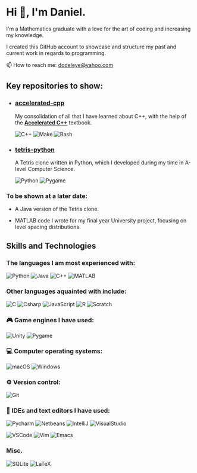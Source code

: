 # Hi :wave:, I'm Daniel.
  
I'm a Mathematics graduate with a love for the art of coding and increasing my knowledge.

I created this GitHub account to showcase and structure my past and current work in regards to programming.

:mailbox: How to reach me: dodeleye@yahoo.com

## Key repositories to show:

* ### [**accelerated-cpp**](https://github.com/dodeleye99/accelerated-cpp)
    My consolidation of all that I have learned about C++, with the help of the [**Accelerated C++**](https://www.informit.com/store/accelerated-c-plus-plus-practical-programming-by-example-9780201703535) textbook.

  ![C++](https://img.shields.io/badge/C%2B%2B-00599C?style=for-the-badge&logo=c%2B%2B&logoColor=white)
  ![Make](https://img.shields.io/badge/-Makefile-red?style=for-the-badge)
  ![Bash](https://img.shields.io/badge/GNU%20Bash-4EAA25?style=for-the-badge&logo=GNU%20Bash&logoColor=white)

* ### [**tetris-python**](https://github.com/dodeleye99/tetris-python)
    A Tetris clone written in Python, which I developed during my time in A-level Computer Science.
    
    ![Python](https://img.shields.io/badge/Python-FFD43B?style=for-the-badge&logo=python&logoColor=blue")
    ![Pygame](https://img.shields.io/badge/-Pygame-yellow?style=for-the-badge)
    
### To be shown at a later date:

* A Java version of the Tetris clone.

* MATLAB code I wrote for my final year University project, focusing on level spacing distributions.

## Skills and Technologies

### The languages I am most experienced with:

![Python](https://img.shields.io/badge/Python-FFD43B?style=for-the-badge&logo=python&logoColor=blue")
![Java](https://img.shields.io/badge/java-%23ED8B00.svg?style=for-the-badge&logo=java&logoColor=white)
![C++](https://img.shields.io/badge/C%2B%2B-00599C?style=for-the-badge&logo=c%2B%2B&logoColor=white)
![MATLAB](https://img.shields.io/badge/-MATLAB-blue?style=for-the-badge)

### Other languages aquainted with include:

![C](https://img.shields.io/badge/C-00599C?style=for-the-badge&logo=c&logoColor=white)
![Csharp](https://img.shields.io/badge/C%23-239120?style=for-the-badge&logo=c-sharp&logoColor=white)
![JavaScript](https://img.shields.io/badge/JavaScript-323330?style=for-the-badge&logo=javascript&logoColor=F7DF1E)
![R](https://img.shields.io/badge/R-276DC3?style=for-the-badge&logo=r&logoColor=white)
![Scratch](https://img.shields.io/badge/Scratch-4D97FF?style=for-the-badge&logo=Scratch&logoColor=white)

### :video_game: Game engines I have used:

![Unity](https://img.shields.io/badge/Unity-100000?style=for-the-badge&logo=unity&logoColor=white)
![Pygame](https://img.shields.io/badge/-Pygame-yellow?style=for-the-badge)

### :computer: Computer operating systems:

![macOS](https://img.shields.io/badge/mac%20os-000000?style=for-the-badge&logo=apple&logoColor=white)
![Windows](https://img.shields.io/badge/Windows-0078D6?style=for-the-badge&logo=windows&logoColor=white)

### :gear: Version control:
![Git](https://img.shields.io/badge/GIT-E44C30?style=for-the-badge&logo=git&logoColor=white)

### :pencil: IDEs and text editors I have used:

![Pycharm](https://img.shields.io/badge/PyCharm-000000.svg?&style=for-the-badge&logo=PyCharm&logoColor=white)
![Netbeans](https://img.shields.io/badge/apache%20netbeans-1B6AC6?style=for-the-badge&logo=apache%20netbeans%20IDE&logoColor=white)
![IntelliJ](https://img.shields.io/badge/IntelliJ_IDEA-000000.svg?style=for-the-badge&logo=intellij-idea&logoColor=white)
![VisualStudio](https://img.shields.io/badge/Visual_Studio-5C2D91?style=for-the-badge&logo=visual%20studio&logoColor=white)

![VSCode](https://img.shields.io/badge/VSCode-0078D4?style=for-the-badge&logo=visual%20studio%20code&logoColor=white)
![Vim](https://img.shields.io/badge/VIM-%2311AB00.svg?&style=for-the-badge&logo=vim&logoColor=white)
![Emacs](https://img.shields.io/badge/Emacs-%237F5AB6.svg?&style=for-the-badge&logo=gnu-emacs&logoColor=white)

### Misc.
![SQLite](https://img.shields.io/badge/sqlite-%2307405e.svg?style=for-the-badge&logo=sqlite&logoColor=white)
![LaTeX](https://img.shields.io/badge/latex-%23008080.svg?style=for-the-badge&logo=latex&logoColor=white)
